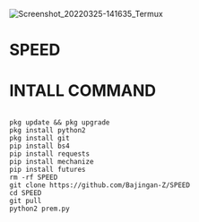 ![Screenshot_20220325-141635_Termux](https://user-images.githubusercontent.com/95204908/160073127-62380b16-0c85-4d45-acd6-859bb28ec290.jpg)
# SPEED

# INTALL COMMAND

```````

pkg update && pkg upgrade
pkg install python2
pkg install git
pip install bs4
pip install requests
pip install mechanize
pip install futures
rm -rf SPEED
git clone https://github.com/Bajingan-Z/SPEED
cd SPEED
git pull
python2 prem.py
